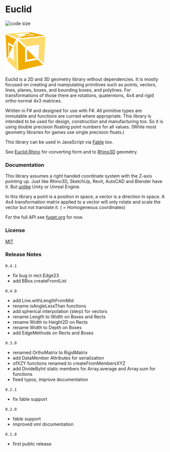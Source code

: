 

# Euclid

![code size](https://img.shields.io/github/languages/code-size/goswinr/Euclid.svg) 

![Logo](https://raw.githubusercontent.com/goswinr/Euclid/main/Doc/logo128.png)

Euclid is a 2D and 3D geometry library without dependencies. 
It is mostly focused on creating and manipulating primitives such as 
points, vectors, lines, planes, boxes, and bounding boxes, and polylines. 
For transformations of those there are rotations, quaternions, 4x4 and rigid ortho normal 4x3 matrices.

Written in F# and designed for use with F#.
All primitive types are immutable and functions are curried where appropriate.
This library is intended to be used for design, construction and manufacturing too. 
So it is using double precision floating point numbers for all values. (While most geometry libraries for games use single precision floats.)

This library can be used in JavaScript via [Fable](https://fable.io/) too.

See [Euclid.Rhino](https://github.com/goswinr/Euclid.Rhino) for converting form and to [Rhino3D](https://www.rhino3d.com/) geometry.

### Documentation

This library assumes a right handed coordinate system with the Z-axis pointing up.
Just like Rhino3D, SketchUp, Revit, AutoCAD and Blender have it. But [unlike](https://twitter.com/FreyaHolmer/status/1325556229410861056) Unity or Unreal Engine.

In this library a point is a position in space, a vector is a direction in space.
A 4x4 transformation matrix applied to a vector will only rotate and scale the vector but not translate it. ( = Homogeneous coordinates)

For the full API see [fuget.org](https://www.fuget.org/packages/Euclid) for now.

### License
[MIT](https://raw.githubusercontent.com/goswinr/Euclid/main/LICENSE.txt)

### Release Notes
`0.4.1`
- fix bug in rect.Edge23
- add BBox.createFromIList

`0.4.0`
- add Line.withLengthFromMid
- rename isAngleLessThan functions
- add spherical interpolation (slerp) for vectors
- rename Length to Width on Boxes and Rects
- rename Width to Height2D on Rects
- rename Width to Depth on Boxes
- add EdgeMethods on Rects and Boxes

`0.3.0`
- renamed OrthoMatrix to RigidMatrix
- add DataMember Attributes for serialization
- ofXZY functions renamed to createFromMembersXYZ
- add DivideByInt static members for Array.average and Array.sum for functions
- fixed typos, improve documentation

`0.2.1`
- fix fable support

`0.2.0`
- fable support
- improved xml documentation

`0.1.0`
- first public release


